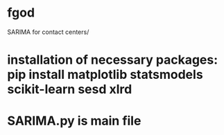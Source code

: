 # fgod
SARIMA for contact centers/
# installation of necessary packages: pip install matplotlib statsmodels scikit-learn sesd xlrd
# SARIMA.py is main file 
